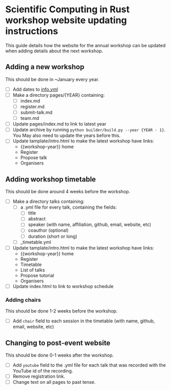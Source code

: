 # Scientific Computing in Rust workshop website updating instructions

This guide details how the website for the annual workshop can be updated when adding
details about the next workshop.

## Adding a new workshop
This should be done in ~January every year.

- [ ] Add dates to [info.yml](info.yml)
- [ ] Make a directory pages/{YEAR} containing:
    - [ ] index.md
    - [ ] register.md
    - [ ] submit-talk.md
    - [ ] team.md
- [ ] Update pages/index.md to link to latest year
- [ ] Update archive by running `python builder/build.py --year {YEAR - 1}`. You
      May also need to update the years before this.
- [ ] Update tamplate/intro.html to make the latest workshop have links:
    - {{workshop-year}} home
    - Register
    - Propose talk
    - Organisers

## Adding workshop timetable
This should be done around 4 weeks before the workshop.

- [ ] Make a directory talks containing:
    - [ ] a .yml file for every talk, containing the fields:
        - [ ] title
        - [ ] abstract
        - [ ] speaker (with name, affiliation, github, email, website, etc)
        - [ ] coauthor (optional)
        - [ ] duration (short or long)
    - [ ] _timetable.yml
- [ ] Update tamplate/intro.html to make the latest workshop have links:
    - {{workshop-year}} home
    - Register
    - Timetable
    - List of talks
    - Propose tutorial
    - Organisers
- [ ] Update index.html to link to workshop schedule

### Adding chairs
This should be done 1-2 weeks before the workshop.

- [ ] Add `chair` field to each session in the timetable (with name, github, email, website, etc)

## Changing to post-event website
This should be done 0-1 weeks after the workshop.

- [ ] Add `youtube` field to the .yml file for each talk that was recorded with the YouTube id of the recording.
- [ ] Remove registration link.
- [ ] Change text on all pages to past tense.
